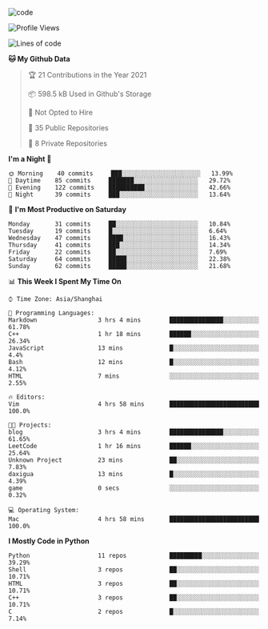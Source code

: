
<!--
**liuyaanng/liuyaanng** is a ✨ _special_ ✨ repository because its `README.md` (this file) appears on your GitHub profile.

Here are some ideas to get you started:

- 🔭 I’m currently working on ...
- 🌱 I’m currently learning ...
- 👯 I’m looking to collaborate on ...
- 🤔 I’m looking for help with ...
- 💬 Ask me about ...
- 📫 How to reach me: ...
- 😄 Pronouns: ...
- ⚡ Fun fact: ...
-->


![code](https://cdn.jsdelivr.net/gh/liuyaanng/liuyaanng@1.0/code.gif) 

<!--START_SECTION:waka-->
![Profile Views](http://img.shields.io/badge/Profile%20Views-1-blue)

![Lines of code](https://img.shields.io/badge/From%20Hello%20World%20I%27ve%20Written-5.3%20million%20lines%20of%20code-blue)

**🐱 My Github Data** 

> 🏆 21 Contributions in the Year 2021
 > 
> 📦 598.5 kB Used in Github's Storage 
 > 
> 🚫 Not Opted to Hire
 > 
> 📜 35 Public Repositories 
 > 
> 🔑 8 Private Repositories  
 > 
**I'm a Night 🦉** 

```text
🌞 Morning    40 commits     ███░░░░░░░░░░░░░░░░░░░░░░   13.99% 
🌆 Daytime    85 commits     ███████░░░░░░░░░░░░░░░░░░   29.72% 
🌃 Evening    122 commits    ██████████░░░░░░░░░░░░░░░   42.66% 
🌙 Night      39 commits     ███░░░░░░░░░░░░░░░░░░░░░░   13.64%

```
📅 **I'm Most Productive on Saturday** 

```text
Monday       31 commits     ██░░░░░░░░░░░░░░░░░░░░░░░   10.84% 
Tuesday      19 commits     █░░░░░░░░░░░░░░░░░░░░░░░░   6.64% 
Wednesday    47 commits     ████░░░░░░░░░░░░░░░░░░░░░   16.43% 
Thursday     41 commits     ███░░░░░░░░░░░░░░░░░░░░░░   14.34% 
Friday       22 commits     ██░░░░░░░░░░░░░░░░░░░░░░░   7.69% 
Saturday     64 commits     █████░░░░░░░░░░░░░░░░░░░░   22.38% 
Sunday       62 commits     █████░░░░░░░░░░░░░░░░░░░░   21.68%

```


📊 **This Week I Spent My Time On** 

```text
⌚︎ Time Zone: Asia/Shanghai

💬 Programming Languages: 
Markdown                 3 hrs 4 mins        ███████████████░░░░░░░░░░   61.78% 
C++                      1 hr 18 mins        ██████░░░░░░░░░░░░░░░░░░░   26.34% 
JavaScript               13 mins             █░░░░░░░░░░░░░░░░░░░░░░░░   4.4% 
Bash                     12 mins             █░░░░░░░░░░░░░░░░░░░░░░░░   4.12% 
HTML                     7 mins              ░░░░░░░░░░░░░░░░░░░░░░░░░   2.55%

🔥 Editors: 
Vim                      4 hrs 58 mins       █████████████████████████   100.0%

🐱‍💻 Projects: 
blog                     3 hrs 4 mins        ███████████████░░░░░░░░░░   61.65% 
LeetCode                 1 hr 16 mins        ██████░░░░░░░░░░░░░░░░░░░   25.64% 
Unknown Project          23 mins             ██░░░░░░░░░░░░░░░░░░░░░░░   7.83% 
daxigua                  13 mins             █░░░░░░░░░░░░░░░░░░░░░░░░   4.39% 
game                     0 secs              ░░░░░░░░░░░░░░░░░░░░░░░░░   0.32%

💻 Operating System: 
Mac                      4 hrs 58 mins       █████████████████████████   100.0%

```

**I Mostly Code in Python** 

```text
Python                   11 repos            █████████░░░░░░░░░░░░░░░░   39.29% 
Shell                    3 repos             ██░░░░░░░░░░░░░░░░░░░░░░░   10.71% 
HTML                     3 repos             ██░░░░░░░░░░░░░░░░░░░░░░░   10.71% 
C++                      3 repos             ██░░░░░░░░░░░░░░░░░░░░░░░   10.71% 
C                        2 repos             █░░░░░░░░░░░░░░░░░░░░░░░░   7.14%

```



<!--END_SECTION:waka-->
